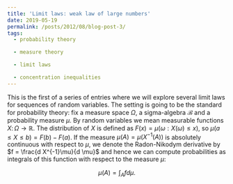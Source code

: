 ```yaml
---
title: 'Limit laws: weak law of large numbers'
date: 2019-05-19
permalink: /posts/2012/08/blog-post-3/
tags:
  - probability theory

  - measure theory

  - limit laws

  - concentration inequalities
---
```


This is the first of a series of entries where we will explore several limit laws for sequences of random variables. The setting is going to be the standard for probability theory: fix a measure space $\Omega$, a sigma-algebra $\mathcal{B}$ and a probability measure $\mu$. By random variables we mean measurable functions $X\colon \Omega \to \mathbb{R}$. The distribution of $X$ is defined as $F(x) = \mu(\omega: X(\omega) \leq x )$, so $\mu( a \leq X \leq b  ) = F(b) - F(a)$. If the measure $\mu(A) = \mu(X^{-1}(A))$ is absolutely continuous with respect to $\mu$, we denote the Radon-Nikodym derivative by $f = \frac{d X^{-1}\mu}{d \mu}$ and hence we can compute probabilities as integrals of this function with respect to the measure $\mu$:

$$
\mu(A) = \int_A f d\mu.
$$
